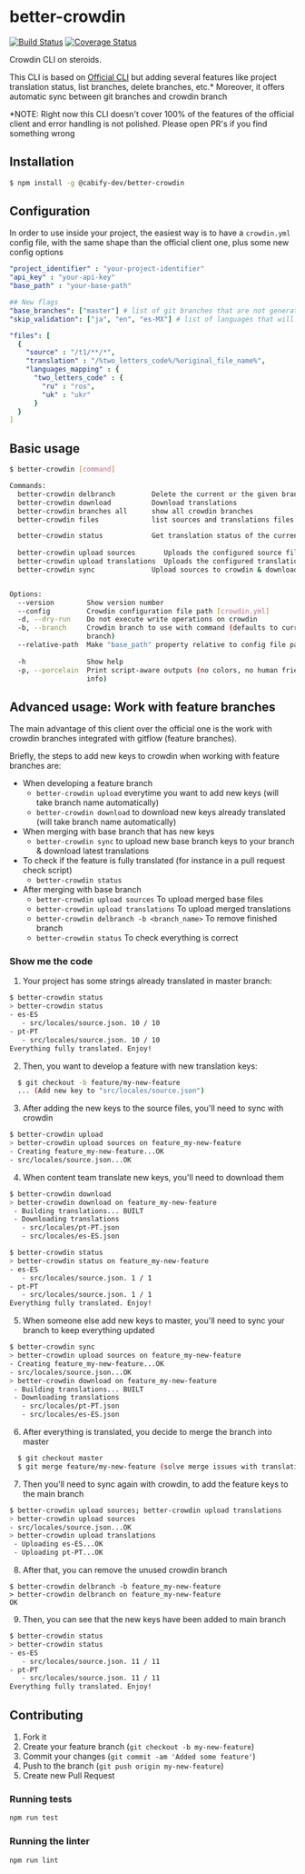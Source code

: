 # better-crowdin

[![Build Status](https://travis-ci.org/cabify/better-crowdin.svg?branch=master)](https://travis-ci.org/cabify/better-crowdin)
[![Coverage Status](https://coveralls.io/repos/github/cabify/better-crowdin/badge.svg?branch=master)](https://coveralls.io/github/cabify/better-crowdin?branch=master)

Crowdin CLI on steroids.

This CLI is based on [Official CLI](https://support.crowdin.com/cli-tool/) but adding several features
like project translation status, list branches, delete branches, etc.\* Moreover, it offers automatic sync
between git branches and crowdin branch

\*NOTE: Right now this CLI doesn't cover 100% of the features of the official client and error handling
is not polished. Please open PR's if you find something wrong

## Installation

```sh
$ npm install -g @cabify-dev/better-crowdin
```

## Configuration

In order to use inside your project, the easiest way is to have a `crowdin.yml` config file,
with the same shape than the official client one, plus some new config options

```yml
"project_identifier" : "your-project-identifier"
"api_key" : "your-api-key"
"base_path" : "your-base-path"

## New flags
"base_branches": ["master"] # list of git branches that are not generating a Crowdin branch when uploading sources
"skip_validation": ["ja", "en", "es-MX"] # list of languages that will be ignored when calling "better-crowdin status"

"files": [
  {
    "source" : "/t1/**/*",
    "translation" : "/%two_letters_code%/%original_file_name%",
    "languages_mapping" : {
      "two_letters_code" : {
        "ru" : "ros",
        "uk" : "ukr"
      }
  }
]
```

## Basic usage

```sh
$ better-crowdin [command]

Commands:
  better-crowdin delbranch         Delete the current or the given branch
  better-crowdin download          Download translations
  better-crowdin branches all      show all crowdin branches
  better-crowdin files             list sources and translations files

  better-crowdin status            Get translation status of the current branch
                                                                       [default]
  better-crowdin upload sources       Uploads the configured source files
  better-crowdin upload translations  Uploads the configured translations
  better-crowdin sync              Upload sources to crowdin & download translations


Options:
  --version        Show version number                                 [boolean]
  --config         Crowdin configuration file path [crowdin.yml]
  -d, --dry-run    Do not execute write operations on crowdin
  -b, --branch     Crowdin branch to use with command (defaults to current git
                   branch)                                              [string]
  --relative-path  Make "base_path" property relative to config file path
                                                                       [boolean]
  -h               Show help                                           [boolean]
  -p, --porcelain  Print script-aware outputs (no colors, no human friendly
                   info)                                               [boolean]
```

## Advanced usage: Work with feature branches

The main advantage of this client over the official one is the work with crowdin branches integrated
with gitflow (feature branches).

Briefly, the steps to add new keys to crowdin when working with feature branches are:

- When developing a feature branch
  - `better-crowdin upload` everytime you want to add new keys (will take branch name automatically)
  - `better-crowdin download` to download new keys already translated (will take branch name automatically)
- When merging with base branch that has new keys
  - `better-crowdin sync` to upload new base branch keys to your branch & download latest translations
- To check if the feature is fully translated (for instance in a pull request check script)
  - `better-crowdin status`
- After merging with base branch
  - `better-crowdin upload sources` To upload merged base files
  - `better-crowdin upload translations` To upload merged translations
  - `better-crowdin delbranch -b <branch_name>` To remove finished branch
  - `better-crowdin status` To check everything is correct

### Show me the code

1.  Your project has some strings already translated in master branch:

```sh
$ better-crowdin status
> better-crowdin status
- es-ES
   - src/locales/source.json. 10 / 10
- pt-PT
   - src/locales/source.json. 10 / 10
Everything fully translated. Enjoy!
```

2.  Then, you want to develop a feature with new translation keys:

```sh
  $ git checkout -b feature/my-new-feature
  ... (Add new key to "src/locales/source.json")
```

3.  After adding the new keys to the source files, you'll need to sync with crowdin

```sh
$ better-crowdin upload
> better-crowdin upload sources on feature_my-new-feature
- Creating feature_my-new-feature...OK
- src/locales/source.json...OK
```

4.  When content team translate new keys, you'll need to download them

```sh
$ better-crowdin download
> better-crowdin download on feature_my-new-feature
 - Building translations... BUILT
 - Downloading translations
   - src/locales/pt-PT.json
   - src/locales/es-ES.json

$ better-crowdin status
> better-crowdin status on feature_my-new-feature
- es-ES
   - src/locales/source.json. 1 / 1
- pt-PT
   - src/locales/source.json. 1 / 1
Everything fully translated. Enjoy!
```

5.  When someone else add new keys to master, you'll need to sync your branch to keep everything updated

```sh
$ better-crowdin sync
> better-crowdin upload sources on feature_my-new-feature
- Creating feature_my-new-feature...OK
- src/locales/source.json...OK
> better-crowdin download on feature_my-new-feature
 - Building translations... BUILT
 - Downloading translations
   - src/locales/pt-PT.json
   - src/locales/es-ES.json
```

6.  After everything is translated, you decide to merge the branch into master

```sh
  $ git checkout master
  $ git merge feature/my-new-feature (solve merge issues with translations)
```

7.  Then you'll need to sync again with crowdin, to add the feature keys to the main branch

```sh
$ better-crowdin upload sources; better-crowdin upload translations
> better-crowdin upload sources
- src/locales/source.json...OK
> better-crowdin upload translations
 - Uploading es-ES...OK
 - Uploading pt-PT...OK
```

8.  After that, you can remove the unused crowdin branch

```
$ better-crowdin delbranch -b feature_my-new-feature
> better-crowdin delbranch on feature_my-new-feature
OK
```

9.  Then, you can see that the new keys have been added to main branch

```sh
$ better-crowdin status
> better-crowdin status
- es-ES
   - src/locales/source.json. 11 / 11
- pt-PT
   - src/locales/source.json. 11 / 11
Everything fully translated. Enjoy!
```

## Contributing

1.  Fork it
2.  Create your feature branch (`git checkout -b my-new-feature`)
3.  Commit your changes (`git commit -am 'Added some feature'`)
4.  Push to the branch (`git push origin my-new-feature`)
5.  Create new Pull Request

### Running tests

```sh
npm run test
```

### Running the linter

```sh
npm run lint
```

